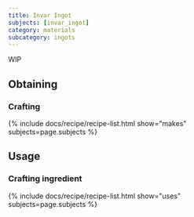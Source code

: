 ```yaml
---
title: Invar Ingot
subjects: [invar_ingot]
category: materials
subcategory: ingots
---
```


WIP

Obtaining
---------

### Crafting
{% include docs/recipe/recipe-list.html show="makes" subjects=page.subjects %}


Usage
-----

### Crafting ingredient
{% include docs/recipe/recipe-list.html show="uses" subjects=page.subjects %}
